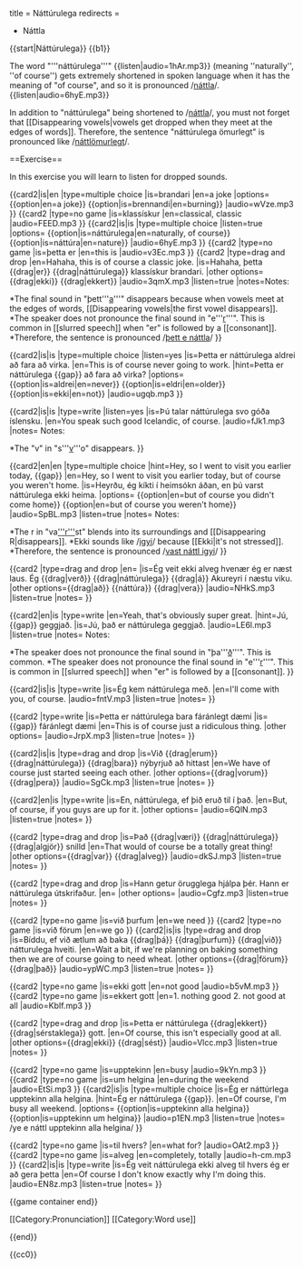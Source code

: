 title = Náttúrulega
redirects =
- Náttla
>>>>

{{start|Náttúrulega}}
{{b1}}

The word "'''náttúrulega'''" {{listen|audio=1hAr.mp3}} (meaning ''naturally'', ''of course'') gets extremely shortened in spoken language when it has the meaning of "of course", and so it is pronounced /<u>náttla</u>/. {{listen|audio=6hyE.mp3}}

In addition to "náttúrulega" being shortened to /<u>náttla</u>/, you must not forget that [[Disappearing vowels|vowels get dropped when they meet at the edges of words]]. Therefore, the sentence "náttúrulega ömurlegt" is pronounced like /<u>náttlömurlegt</u>/.

==Exercise==

In this exercise you will learn to listen for dropped sounds.

<!-- {{game container start|shuffle=no}}-->

{{card2|is|en
|type=multiple choice
|is=brandari
|en=a joke
|options=
{{option|en=a joke}}
{{option|is=brennandi|en=burning}}
|audio=wVze.mp3
}}
{{card2
|type=no game
|is=klassískur
|en=classical, classic
|audio=FEED.mp3
}}
{{card2|is|is
|type=multiple choice
|listen=true
|options=
{{option|is=náttúrulega|en=naturally, of course}}
{{option|is=náttúra|en=nature}}
|audio=6hyE.mp3
}}
{{card2
|type=no game
|is=þetta er
|en=this is
|audio=v3Ec.mp3
}}
{{card2
|type=drag and drop
|en=Hahaha, this is of course a classic joke.
|is=Hahaha, þetta {{drag|er}} {{drag|náttúrulega}} klassískur brandari.
|other options={{drag|ekki}} {{drag|ekkert}}
|audio=3qmX.mp3
|listen=true
|notes=Notes:

*The final sound in "þett'''<u>a</u>'''" disappears because when vowels meet at the edges of words, [[Disappearing vowels|the first vowel disappears]].
*The speaker does not pronounce the final sound in "e'''<u>r</u>'''". This is common in [[slurred speech]] when "er" is followed by a [[consonant]].
*Therefore, the sentence is pronounced /<u>þett e náttla</u>/
}}

{{card2|is|is
|type=multiple choice
|listen=yes
|is=Þetta er náttúrulega aldrei að fara að virka.
|en=This is of course never going to work.
|hint=Þetta er náttúrulega {{gap}} að fara að virka?
|options=
{{option|is=aldrei|en=never}}
{{option|is=eldri|en=older}}
{{option|is=ekki|en=not}}
|audio=ugqb.mp3
}}


{{card2|is|is
|type=write
|listen=yes
|is=Þú talar náttúrulega svo góða íslensku.
|en=You speak such good Icelandic, of course.
|audio=fJk1.mp3
|notes=
Notes:

*The "v" in "s'''<u>v</u>'''o" disappears.
}}


{{card2|en|en
|type=multiple choice
|hint=Hey, so I went to visit you earlier today, {{gap}}
|en=Hey, so I went to visit you earlier today, but of course you weren't home.
|is=Heyrðu, ég kíkti í heimsókn áðan, en þú varst náttúrulega ekki heima.
|options=
{{option|en=but of course you didn't come home}}
{{option|en=but of course you weren't home}}
|audio=SpBL.mp3
|listen=true
|notes=
Notes:

*The r in "va<u>'''r'''</u>st" blends into its surroundings and [[Disappearing R|disappears]].
*Ekki sounds like /<u>igyi</u>/ because [[Ekki|it's not stressed]].
*Therefore, the sentence is pronounced /<u>vast náttl igyi</u>/
}}

{{card2
|type=drag and drop
|en=
|is=Ég veit ekki alveg hvenær ég er næst laus. Ég {{drag|verð}} {{drag|náttúrulega}} {{drag|á}} Akureyri í næstu viku.
|other options={{drag|að}} {{náttúra}} {{drag|vera}}
|audio=NHkS.mp3
|listen=true
|notes=
}}

{{card2|en|is
|type=write
|en=Yeah, that's obviously super great.
|hint=Jú, {{gap}} geggjað.
|is=Jú, það er náttúrulega geggjað.
|audio=LE6l.mp3
|listen=true
|notes=
Notes:

*The speaker does not pronounce the final sound in "þa'''<u>ð</u>'''". This is common.
*The speaker does not pronounce the final sound in "e'''<u>r</u>'''". This is common in [[slurred speech]] when "er" is followed by a [[consonant]].
}}

{{card2|is|is
|type=write
|is=Ég kem náttúrulega með.
|en=I'll come with you, of course.
|audio=fntV.mp3
|listen=true
|notes=
}}

{{card2
|type=write
|is=Þetta er náttúrulega bara fáránlegt dæmi
|is={{gap}} fáránlegt dæmi
|en=This is of course just a ridiculous thing.
|other options=
|audio=JrpX.mp3
|listen=true
|notes=
}}

{{card2|is|is
|type=drag and drop
|is=Við {{drag|erum}} {{drag|náttúrulega}} {{drag|bara}} nýbyrjuð að hittast
|en=We have of course just started seeing each other.
|other options={{drag|vorum}} {{drag|pera}}
|audio=SgCk.mp3
|listen=true
|notes=
}}

{{card2|en|is
|type=write
|is=En, náttúrulega, ef þið eruð til í það.
|en=But, of course, if you guys are up for it.
|other options=
|audio=6QlN.mp3
|listen=true
|notes=
}}

{{card2
|type=drag and drop
|is=Það {{drag|væri}} {{drag|náttúrulega}} {{drag|algjör}} snilld
|en=That would of course be a totally great thing!
|other options={{drag|var}} {{drag|alveg}}
|audio=dkSJ.mp3
|listen=true
|notes=
}}

{{card2
|type=drag and drop
|is=Hann getur örugglega hjálpa þér. Hann er náttúrulega útskrifaður.
|en=
|other options=
|audio=Cgfz.mp3
|listen=true
|notes=
}}

{{card2
|type=no game
|is=við þurfum
|en=we need
}}
{{card2
|type=no game
|is=við förum
|en=we go
}}
{{card2|is|is
|type=drag and drop
|is=Bíddu, ef við ætlum að baka {{drag|þá}} {{drag|þurfum}} {{drag|við}} nátturulega hveiti.
|en=Wait a bit, if we're planning on baking something then we are of course going to need wheat.
|other options={{drag|förum}} {{drag|það}}
|audio=ypWC.mp3
|listen=true
|notes=
}}

{{card2
|type=no game
|is=ekki gott
|en=not good
|audio=b5vM.mp3
}}
{{card2
|type=no game
|is=ekkert gott
|en=1. nothing good 2. not good at all
|audio=KbIf.mp3
}}

{{card2
|type=drag and drop
|is=Þetta er náttúrulega {{drag|ekkert}} {{drag|sérstaklega}} gott.
|en=Of course, this isn't especially good at all.
|other options={{drag|ekki}} {{drag|sést}}
|audio=Vlcc.mp3
|listen=true
|notes=
}}

{{card2
|type=no game
|is=upptekinn
|en=busy
|audio=9kYn.mp3
}}
{{card2
|type=no game
|is=um helgina
|en=during the weekend
|audio=EtSi.mp3
}}
{{card2|is|is
|type=multiple choice
|is=Ég er náttúrlega upptekinn alla helgina.
|hint=Ég er náttúrulega {{gap}}.
|en=Of course, I'm busy all weekend.
|options=
{{option|is=upptekinn alla helgina}}
{{option|is=upptekinn um helgina}}
|audio=p1EN.mp3
|listen=true
|notes=
/ye e náttl upptekinn alla helgina/
}}


{{card2
|type=no game
|is=til hvers?
|en=what for?
|audio=OAt2.mp3
}}
{{card2
|type=no game
|is=alveg
|en=completely, totally
|audio=h-cm.mp3
}}
{{card2|is|is
|type=write
|is=Ég veit náttúrulega ekki alveg til hvers ég er að gera þetta
|en=Of course I don't know exactly why I'm doing this.
|audio=EN8z.mp3
|listen=true
|notes=
}}

{{game container end}}


[[Category:Pronunciation]]
[[Category:Word use]]

{{end}}

<noinclude>{{cc0}}</noinclude>